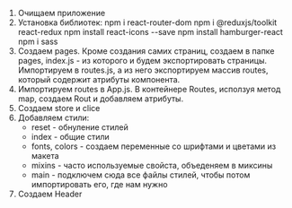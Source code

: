 1. Очищаем приложение
2. Установка библиотек:
   npm i react-router-dom
   npm i @reduxjs/toolkit react-redux
   npm install react-icons --save
   npm install hamburger-react
   npm i sass
3. Создаем pages. Кроме создания самих страниц, создаем в папке pages, index.js - из которого и будем экспортировать страницы.
   Импортируем в routes.js, а из него экспортируем массив routes, который содержит атрибуты компонента.
4. Импортируем routes в App.js.
   В контейнере Routes, исползуя метод map, создаем Rout и добавляем атрибуты.
5. Создаем store и clice
6. Добавляем стили:
   - reset - обнуление стилей
   - index - общие стили
   - fonts, colors - создаем переменные со шрифтами и цветами из макета
   - mixins - часто используемые свойста, объеденяем в миксины
   - main - подключем сюда все файлы стилей, чтобы потом импортировать его, где нам нужно
7. Создаем Header
